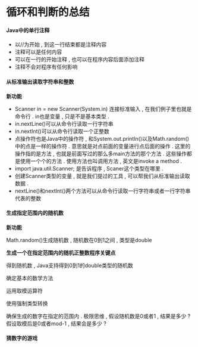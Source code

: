 # 循环和判断的总结

#### Java中的单行注释

* 以//为开始 , 到这一行结束都是注释内容
* 注释可以是任何内容
* 可以在一行的开始注释 , 也可以在程序内容后面添加注释
* 注释不会对程序有任何影响

#### 从标准输出读取字符串和整数

**新功能**

* Scanner in = new Scanner\(System.in\) 连接标准输入 , 在我们例子里也就是命令行 . in也是变量 , 只是不是基本类型 . 
* in.nextLine\(\)可以从命令行读取一行字符串
* in.nextInt\(\)可以从命令行读取一个正整数
* 点操作符也是Java中的操作符 , 和System.out.println\(\)以及Math.random\(\)中的点是一样的操作符 . 意思就是对点前面的变量进行点后面的操作 . 这里的操作指的是方法 , 也就是前面写过的那么多main方法的那个方法 . 这些操作都是使用一个个的方法 . 使用方法也叫调用方法 , 英文是invoke a method . 
* import java.util.Scanner; 是告诉程序 , Scaner这个类型在哪里 . 
* 创建Scanner类型的变量 , 就是我们提过的工具 , 可以帮我们从标准输出读取数据 . 
* nextLine\(\)和nextInt\(\)两个方法可以从命令行读取一行字符串或者一行字符串代表的整数

#### 生成指定范围内的随机数

**新功能**

Math.random\(\)生成随机数 , 随机数在0到1之间 , 类型是double

**生成一个在指定范围内的随机正整数程序关键点**

得到随机数 , Java支持得到0到1的double类型的随机数

确定基本的数学方法

运用取模运算符

使用强制类型转换

确保生成的数字在指定的范围内 . 极限思维 , 假设随机数是0或者1 , 结果是多少 ? 假设取模后是0或者mod-1 , 结果会是多少 ? 

#### 猜数字的游戏



